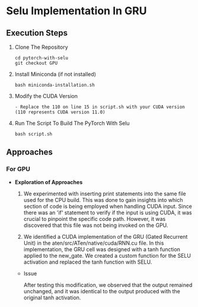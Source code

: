 # Selu Implementation In GRU

## Execution Steps
1. Clone The Repository
    ```
    cd pytorch-with-selu
    git checkout GPU
    ```
2. Install Miniconda (if not installed)
    ```
    bash miniconda-installation.sh
    ```
3. Modify the CUDA Version
    ```
    - Replace the 110 on line 15 in script.sh with your CUDA version (110 represents CUDA version 11.0)
    ```
4. Run The Script To Build The PyTorch With Selu 

    ```
    bash script.sh
    ```

## Approaches
### For GPU
- **Exploration of Approaches**
    1.  We experimented with inserting print statements into the same file used for the CPU build. This was done to gain insights into which section of code is being employed when handling CUDA input. Since there was an 'if' statement to verify if the input is using CUDA, it was crucial to pinpoint the specific code path. However, it was discovered that this file was not being invoked on the GPU.
    
    2.  We identified a CUDA implementation of the GRU (Gated Recurrent Unit) in the aten/src/ATen/native/cuda/RNN.cu file. In this implementation, the GRU cell was designed with a tanh function applied to the new_gate. We created a custom function for the SELU activation and replaced the tanh function with SELU.
    
    - Issue 

        After testing this modification, we observed that the output remained unchanged, and it was identical to the output produced with the original tanh activation.
